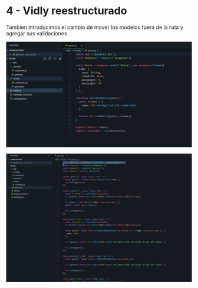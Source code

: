 # 4 - Vidly reestructurado

Tambien introducimos el cambio de mover los modelos fuera de la ruta y agregar sus validaciones

![](../../../.gitbook/assets/imagen%20%28557%29.png)

![](../../../.gitbook/assets/imagen%20%28547%29.png)

